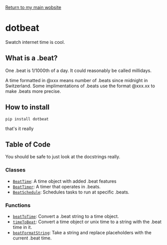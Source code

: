 [Return to my main wobsite](https://oddcell.ca)
# dotbeat
Swatch internet time is cool.

## What is a .beat?
One .beat is 1/1000th of a day. It could reasonably be called millidays.

A time formatted in @xxx means number of .beats since midnight in Switzerland.
Some implimentations of .beats use the format @xxx.xx to make .beats more precise.

## How to install
`pip install dotbeat`

that's it really

## Table of Code
You should be safe to just look at the docstrings really.

### Classes
- [`BeatTime`](/classes/beattime): A time object with added .beat features 
- [`BeatTimer`](/classes/beattimer): A timer that operates in .beats. 
- [`BeatSchedule`](/classes/beatschedule): Schedules tasks to run at specific .beats.

### Functions
- [`beatToTime`](/functions/beattotime): Convert a .beat string to a time object.
- [`timeToBeat`](/functions/timetobeat): Convert a time object or unix time to a string with the .beat time in it.
- [`beatFormatString`](/functions/beatformatstring): Take a string and replace placeholders with the current .beat time.
